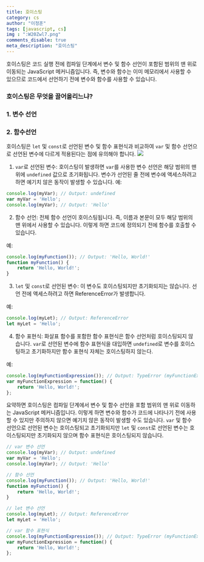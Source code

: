 ```yaml
---
title: 호이스팅
category: cs
author: "이정훈"
tags: [javascript, cs]
img : ":W20Zwl7.png"
comments_disable: true
meta_description: "호이스팅"
---
```


호이스팅은 코드 실행 전에 컴파일 단계에서 변수 및 함수 선언이 포함된 범위의 맨 위로 이동되는 JavaScript 메커니즘입니다. 
즉, 변수와 함수는 이미 메모리에서 사용할 수 있으므로 코드에서 선언하기 전에 변수와 함수를 사용할 수 있습니다.

### 호이스팅은 무엇을 끌어올리느냐?
### 1. 변수 선언
### 2. 함수선언

호이스팅은 `let` 및 `const`로 선언된 변수 및 함수 표현식과 비교하여 `var` 및 함수 선언으로 선언된 변수에 다르게 적용된다는 점에 유의해야 합니다.
![](https://i.imgur.com/W20Zwl7.jpg)

1.  `var`로 선언된 변수: 호이스팅이 발생하면 `var`를 사용한 변수 선언은 해당 범위의 맨 위에 `undefined` 값으로 초기화됩니다. 변수가 선언된 줄 전에 변수에 액세스하려고 하면 예기치 않은 동작이 발생할 수 있습니다.
예:
```javascript
console.log(myVar); // Output: undefined 
var myVar = 'Hello'; 
console.log(myVar); // Output: 'Hello'
```

2.  함수 선언: 전체 함수 선언이 호이스팅됩니다. 즉, 이름과 본문이 모두 해당 범위의 맨 위에서 사용할 수 있습니다. 이렇게 하면 코드에 정의되기 전에 함수를 호출할 수 있습니다.

예:
```javascript
console.log(myFunction()); // Output: 'Hello, World!' 
function myFunction() { 
	return 'Hello, World!'; 
}
```

3.  `let` 및 `const`로 선언된 변수: 이 변수도 호이스팅되지만 초기화되지는 않습니다. 선언 전에 액세스하려고 하면 ReferenceError가 발생합니다.

예:
```javascript
console.log(myLet); // Output: ReferenceError 
let myLet = 'Hello';
```

4.  함수 표현식: 화살표 함수를 포함한 함수 표현식은 함수 선언처럼 호이스팅되지 않습니다. `var`로 선언된 변수에 함수 표현식을 대입하면 `undefined`로 변수를 호이스팅하고 초기화하지만 함수 표현식 자체는 호이스팅하지 않는다.

예:
```javascript
console.log(myFunctionExpression()); // Output: TypeError (myFunctionExpression is not a function) 
var myFunctionExpression = function() { 
	return 'Hello, World!'; 
};
```

요약하면 호이스팅은 컴파일 단계에서 변수 및 함수 선언을 포함 범위의 맨 위로 이동하는 JavaScript 메커니즘입니다. 이렇게 하면 변수와 함수가 코드에 나타나기 전에 사용할 수 있지만 주의하지 않으면 예기치 않은 동작이 발생할 수도 있습니다. `var` 및 함수 선언으로 선언된 변수는 호이스팅되고 초기화되지만 `let` 및 `const`로 선언된 변수는 호이스팅되지만 초기화되지 않으며 함수 표현식은 호이스팅되지 않습니다.

```javascript
// var 변수 선언
console.log(myVar); // Output: undefined 
var myVar = 'Hello'; 
console.log(myVar); // Output: 'Hello'

// 함수 선언
console.log(myFunction()); // Output: 'Hello, World!' 
function myFunction() { 
	return 'Hello, World!'; 
}

// let 변수 선언
console.log(myLet); // Output: ReferenceError 
let myLet = 'Hello';

// var 함수 표현식
console.log(myFunctionExpression()); // Output: TypeError (myFunctionExpression is not a function) 
var myFunctionExpression = function() { 
	return 'Hello, World!'; 
};
```
